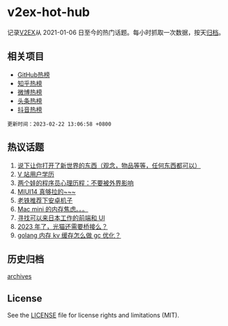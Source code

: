 # v2ex-hot-hub

 记录[V2EX](https://www.v2ex.com/)从 2021-01-06 日至今的热门话题。每小时抓取一次数据，按天[归档](archives)。
 
 ## 相关项目

- [GitHub热榜](https://github.com/snaildev/github-hot-hub)
- [知乎热榜](https://github.com/snaildev/zhihu-hot-hub)
- [微博热榜](https://github.com/snaildev/weibo-hot-hub)
- [头条热榜](https://github.com/snaildev/toutiao-hot-hub)
- [抖音热榜](https://github.com/snaildev/douyin-hot-hub)


 `更新时间：2023-02-22 13:06:58 +0800`

## 热议话题

1. [说下让你打开了新世界的东西（观念，物品等等，任何东西都可以）](https://www.v2ex.com/t/917918)
1. [V 站用户学历](https://www.v2ex.com/t/918127)
1. [两个娃的程序员心理历程：不要被外界影响](https://www.v2ex.com/t/917906)
1. [MIUI14 真够拉的~~~](https://www.v2ex.com/t/918132)
1. [老铁推荐下安卓机子](https://www.v2ex.com/t/917908)
1. [Mac mini 的内存焦虑。。。](https://www.v2ex.com/t/918062)
1. [寻找可以来日本工作的前端和 UI](https://www.v2ex.com/t/918123)
1. [2023 年了，光猫还需要桥接么？](https://www.v2ex.com/t/918114)
1. [golang 内存 kv 缓存怎么做 gc 优化？](https://www.v2ex.com/t/917891)

## 历史归档

[archives](archives)

## License

See the [LICENSE](LICENSE) file for license rights and limitations (MIT).
